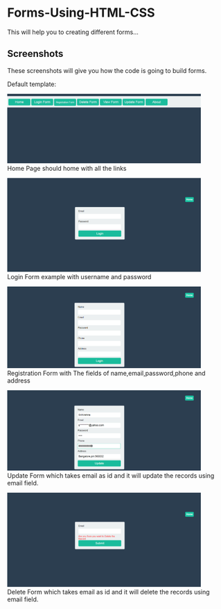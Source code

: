 # Forms-Using-HTML-CSS
This will help you to creating different forms...
## Screenshots

These screenshots will give you how the code is going to build forms.

Default template:

<img src="Screenshorts_example/index_html.png" width="447"><br/>
Home Page should home with all the links

<img src="Screenshorts_example/loginFrom_html.png" width="447"><br/>
Login Form example with username and password

<img src="Screenshorts_example/registrationForm_html.png" width="447"><br/>
Registration Form with The fields of name,email,password,phone and address

<img src="Screenshorts_example/updateForm_html.png" width="447"><br/>
Update Form which takes email as id and it will update the records using email field.

<img src="Screenshorts_example/deleteForm_html.png" width="447"><br/>
Delete Form which takes email as id and it will delete the records using email field.
